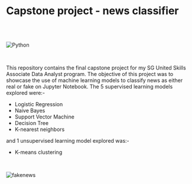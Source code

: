 # Capstone project - news classifier
<br>


<br>

![Python](https://user-images.githubusercontent.com/10804109/193534656-68d235c5-0b38-489a-bbfa-1c9d8d01da42.jpg)


<br>

This repository contains the final capstone project for my SG United Skills Associate Data Analyst program.  The objective of this project was to showcase the use of machine learning models to classify news as either real or fake on Jupyter Notebook. The 5 supervised learning models explored were:-
 - Logistic Regression
 - Naive Bayes
 - Support Vector Machine
 - Decision Tree
 - K-nearest neighbors

and 1 unsupervised learning model explored was:-
 - K-means clustering

<br>

![fakenews](https://user-images.githubusercontent.com/10804109/193522570-d4d41afd-fce3-4878-b21d-71525477af19.gif)

